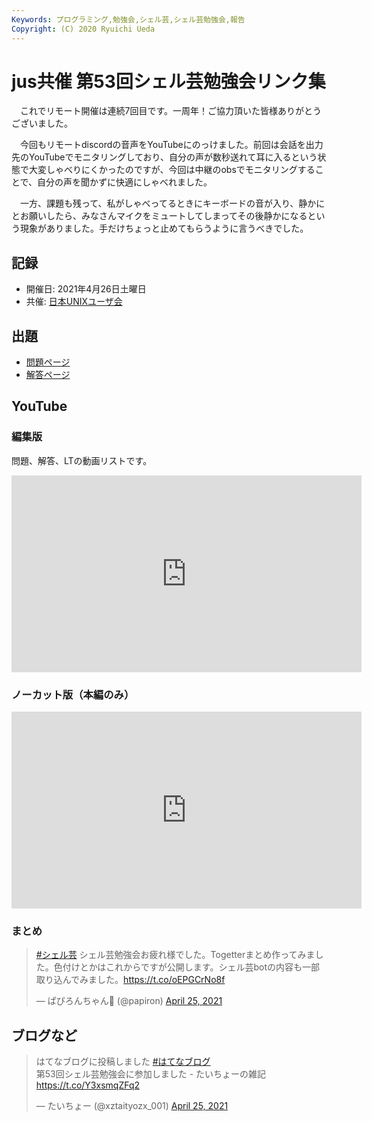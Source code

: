 ```yaml
---
Keywords: プログラミング,勉強会,シェル芸,シェル芸勉強会,報告
Copyright: (C) 2020 Ryuichi Ueda
---
```


# jus共催 第53回シェル芸勉強会リンク集

　これでリモート開催は連続7回目です。一周年！ご協力頂いた皆様ありがとうございました。

　今回もリモートdiscordの音声をYouTubeにのっけました。前回は会話を出力先のYouTubeでモニタリングしており、自分の声が数秒送れて耳に入るという状態で大変しゃべりにくかったのですが、今回は中継のobsでモニタリングすることで、自分の声を聞かずに快適にしゃべれました。

　一方、課題も残って、私がしゃべってるときにキーボードの音が入り、静かにとお願いしたら、みなさんマイクをミュートしてしまってその後静かになるという現象がありました。手だけちょっと止めてもらうように言うべきでした。


## 記録

* 開催日: 2021年4月26日土曜日
* 共催: [日本UNIXユーザ会](https://www.jus.or.jp/)


## 出題

* [問題ページ](/?post=shellgei_53_q)
* [解答ページ](/?post=shellgei_53)


## YouTube

### 編集版

問題、解答、LTの動画リストです。

<iframe width="560" height="315" src="https://www.youtube.com/embed/videoseries?list=PLbUh9y6MXvjfpdJLZ3t10-tzXMliOKEyl" frameborder="0" allow="autoplay; encrypted-media" allowfullscreen></iframe>

### ノーカット版（本編のみ）

<iframe width="560" height="315" src="https://www.youtube.com/embed/oCB8sTwovOI" title="YouTube video player" frameborder="0" allow="accelerometer; autoplay; clipboard-write; encrypted-media; gyroscope; picture-in-picture" allowfullscreen></iframe>

### まとめ

<blockquote class="twitter-tweet" data-partner="tweetdeck"><p lang="ja" dir="ltr"><a href="https://twitter.com/hashtag/%E3%82%B7%E3%82%A7%E3%83%AB%E8%8A%B8?src=hash&amp;ref_src=twsrc%5Etfw">#シェル芸</a> シェル芸勉強会お疲れ様でした。Togetterまとめ作ってみました。色付けとかはこれからですが公開します。シェル芸botの内容も一部取り込んでみました。<a href="https://t.co/oEPGCrNo8f">https://t.co/oEPGCrNo8f</a></p>&mdash; ぱぴろんちゃん🥺 (@papiron) <a href="https://twitter.com/papiron/status/1386139656253698053?ref_src=twsrc%5Etfw">April 25, 2021</a></blockquote>
<script async src="https://platform.twitter.com/widgets.js" charset="utf-8"></script>


## ブログなど

<blockquote class="twitter-tweet" data-partner="tweetdeck"><p lang="ja" dir="ltr">はてなブログに投稿しました <a href="https://twitter.com/hashtag/%E3%81%AF%E3%81%A6%E3%81%AA%E3%83%96%E3%83%AD%E3%82%B0?src=hash&amp;ref_src=twsrc%5Etfw">#はてなブログ</a><br>第53回シェル芸勉強会に参加しました - たいちょーの雑記 <a href="https://t.co/Y3xsmqZFq2">https://t.co/Y3xsmqZFq2</a></p>&mdash; たいちょー (@xztaityozx_001) <a href="https://twitter.com/xztaityozx_001/status/1386320372623024135?ref_src=twsrc%5Etfw">April 25, 2021</a></blockquote>
<script async src="https://platform.twitter.com/widgets.js" charset="utf-8"></script>

